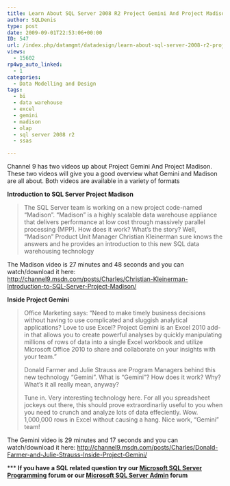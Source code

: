```yaml
---
title: Learn About SQL Server 2008 R2 Project Gemini And Project Madison By Watching These Videos
author: SQLDenis
type: post
date: 2009-09-01T22:53:06+00:00
ID: 547
url: /index.php/datamgmt/datadesign/learn-about-sql-server-2008-r2-project-g/
views:
  - 15602
rp4wp_auto_linked:
  - 1
categories:
  - Data Modelling and Design
tags:
  - bi
  - data warehouse
  - excel
  - gemini
  - madison
  - olap
  - sql server 2008 r2
  - ssas

---
```

Channel 9 has two videos up about Project Gemini And Project Madison. These two videos will give you a good overview what Gemini and Madison are all about. Both videos are available in a variety of formats

**Introduction to SQL Server Project Madison**

> The SQL Server team is working on a new project code-named “Madison”. &#8220;Madison&#8221; is a highly scalable data warehouse appliance that delivers performance at low cost through massively parallel processing (MPP). How does it work? What&#8217;s the story? Well, &#8220;Madison&#8221; Product Unit Manager Christian Kleinerman sure knows the answers and he provides an introduction to this new SQL data warehousing technology

The Madison video is 27 minutes and 48 seconds and you can watch/download it here: http://channel9.msdn.com/posts/Charles/Christian-Kleinerman-Introduction-to-SQL-Server-Project-Madison/

**Inside Project Gemini**

> Office Marketing says: &#8220;Need to make timely business decisions without having to use complicated and sluggish analytical applications? Love to use Excel? Project Gemini is an Excel 2010 add-in that allows you to create powerful analyses by quickly manipulating millions of rows of data into a single Excel workbook and utilize Microsoft Office 2010 to share and collaborate on your insights with your team.&#8221;
> 
> Donald Farmer and Julie Strauss are Program Managers behind this new technology &#8220;Gemini&#8221;. What is &#8220;Gemini&#8221;? How does it work? Why? What&#8217;s it all really mean, anyway? 
> 
> Tune in. Very interesting technology here. For all you spreadsheet jockeys out there, this should prove extraordinarliy useful to you when you need to crunch and analyze lots of data effeciently. Wow. 1,000,000 rows in Excel without causing a hang. Nice work, &#8220;Gemini&#8221; team!

The Gemini video is 29 minutes and 17 seconds and you can watch/download it here: http://channel9.msdn.com/posts/Charles/Donald-Farmer-and-Julie-Strauss-Inside-Project-Gemini/



\*** **If you have a SQL related question try our [Microsoft SQL Server Programming][1] forum or our [Microsoft SQL Server Admin][2] forum**<ins></ins>

 [1]: http://forum.ltd.local/viewforum.php?f=17
 [2]: http://forum.ltd.local/viewforum.php?f=22